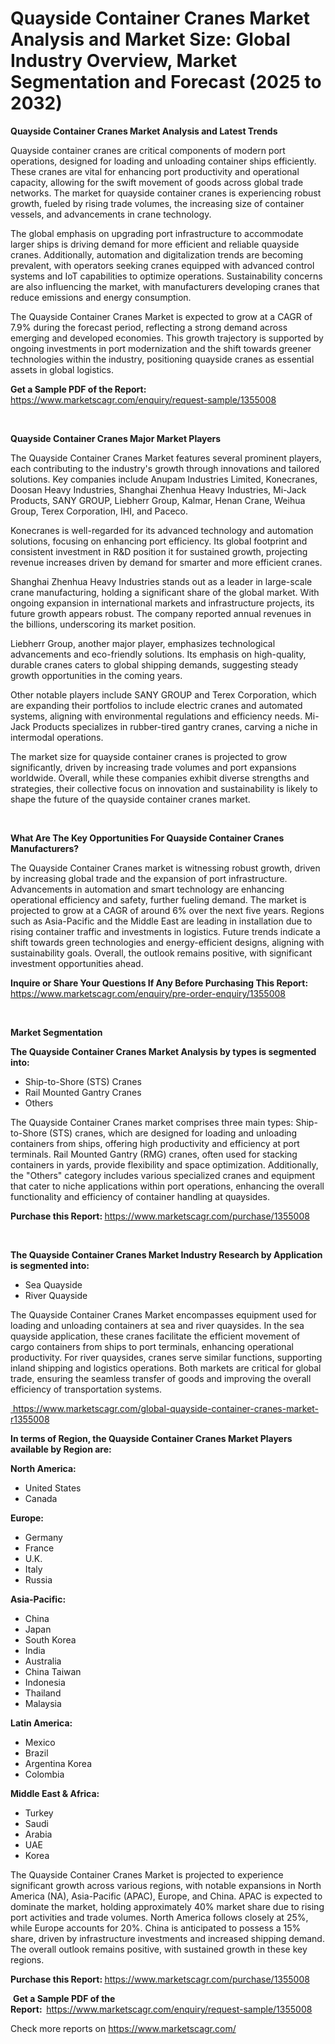 <p><h1>Quayside Container Cranes Market Analysis and Market Size: Global Industry Overview, Market Segmentation and Forecast (2025 to 2032)</h1></p><p><strong>Quayside Container Cranes Market Analysis and Latest Trends</strong></p>
<p><p>Quayside container cranes are critical components of modern port operations, designed for loading and unloading container ships efficiently. These cranes are vital for enhancing port productivity and operational capacity, allowing for the swift movement of goods across global trade networks. The market for quayside container cranes is experiencing robust growth, fueled by rising trade volumes, the increasing size of container vessels, and advancements in crane technology.</p><p>The global emphasis on upgrading port infrastructure to accommodate larger ships is driving demand for more efficient and reliable quayside cranes. Additionally, automation and digitalization trends are becoming prevalent, with operators seeking cranes equipped with advanced control systems and IoT capabilities to optimize operations. Sustainability concerns are also influencing the market, with manufacturers developing cranes that reduce emissions and energy consumption.</p><p>The Quayside Container Cranes Market is expected to grow at a CAGR of 7.9% during the forecast period, reflecting a strong demand across emerging and developed economies. This growth trajectory is supported by ongoing investments in port modernization and the shift towards greener technologies within the industry, positioning quayside cranes as essential assets in global logistics.</p></p>
<p><strong>Get a Sample PDF of the Report:&nbsp;</strong> <a href="https://www.marketscagr.com/enquiry/request-sample/1355008?utm_campaign=3534&utm_medium=2&utm_source=Github&utm_content=ia&utm_term=11042025&utm_id=quayside-container-cranes">https://www.marketscagr.com/enquiry/request-sample/1355008</a></p>
<p>&nbsp;</p>
<p><strong>Quayside Container Cranes Major Market Players</strong></p>
<p><p>The Quayside Container Cranes Market features several prominent players, each contributing to the industry's growth through innovations and tailored solutions. Key companies include Anupam Industries Limited, Konecranes, Doosan Heavy Industries, Shanghai Zhenhua Heavy Industries, Mi-Jack Products, SANY GROUP, Liebherr Group, Kalmar, Henan Crane, Weihua Group, Terex Corporation, IHI, and Paceco. </p><p>Konecranes is well-regarded for its advanced technology and automation solutions, focusing on enhancing port efficiency. Its global footprint and consistent investment in R&D position it for sustained growth, projecting revenue increases driven by demand for smarter and more efficient cranes.</p><p>Shanghai Zhenhua Heavy Industries stands out as a leader in large-scale crane manufacturing, holding a significant share of the global market. With ongoing expansion in international markets and infrastructure projects, its future growth appears robust. The company reported annual revenues in the billions, underscoring its market position.</p><p>Liebherr Group, another major player, emphasizes technological advancements and eco-friendly solutions. Its emphasis on high-quality, durable cranes caters to global shipping demands, suggesting steady growth opportunities in the coming years.</p><p>Other notable players include SANY GROUP and Terex Corporation, which are expanding their portfolios to include electric cranes and automated systems, aligning with environmental regulations and efficiency needs. Mi-Jack Products specializes in rubber-tired gantry cranes, carving a niche in intermodal operations. </p><p>The market size for quayside container cranes is projected to grow significantly, driven by increasing trade volumes and port expansions worldwide. Overall, while these companies exhibit diverse strengths and strategies, their collective focus on innovation and sustainability is likely to shape the future of the quayside container cranes market.</p></p>
<p>&nbsp;</p>
<p><strong>What Are The Key Opportunities For Quayside Container Cranes Manufacturers?</strong></p>
<p><p>The Quayside Container Cranes market is witnessing robust growth, driven by increasing global trade and the expansion of port infrastructure. Advancements in automation and smart technology are enhancing operational efficiency and safety, further fueling demand. The market is projected to grow at a CAGR of around 6% over the next five years. Regions such as Asia-Pacific and the Middle East are leading in installation due to rising container traffic and investments in logistics. Future trends indicate a shift towards green technologies and energy-efficient designs, aligning with sustainability goals. Overall, the outlook remains positive, with significant investment opportunities ahead.</p></p>
<p><strong>Inquire or Share Your Questions If Any Before Purchasing This Report:</strong> <a href="https://www.marketscagr.com/enquiry/pre-order-enquiry/1355008?utm_campaign=3534&utm_medium=2&utm_source=Github&utm_content=ia&utm_term=11042025&utm_id=quayside-container-cranes">https://www.marketscagr.com/enquiry/pre-order-enquiry/1355008</a></p>
<p>&nbsp;</p>
<p><strong>Market Segmentation</strong></p>
<p><strong>The Quayside Container Cranes Market Analysis by types is segmented into:</strong></p>
<p><ul><li>Ship-to-Shore (STS) Cranes</li><li>Rail Mounted Gantry Cranes</li><li>Others</li></ul></p>
<p><p>The Quayside Container Cranes market comprises three main types: Ship-to-Shore (STS) cranes, which are designed for loading and unloading containers from ships, offering high productivity and efficiency at port terminals. Rail Mounted Gantry (RMG) cranes, often used for stacking containers in yards, provide flexibility and space optimization. Additionally, the "Others" category includes various specialized cranes and equipment that cater to niche applications within port operations, enhancing the overall functionality and efficiency of container handling at quaysides.</p></p>
<p><strong>Purchase this Report:&nbsp;</strong><a href="https://www.marketscagr.com/purchase/1355008?utm_campaign=3534&utm_medium=2&utm_source=Github&utm_content=ia&utm_term=11042025&utm_id=quayside-container-cranes">https://www.marketscagr.com/purchase/1355008</a></p>
<p>&nbsp;</p>
<p><strong>The Quayside Container Cranes Market Industry Research by Application is segmented into:</strong></p>
<p><ul><li>Sea Quayside</li><li>River Quayside</li></ul></p>
<p><p>The Quayside Container Cranes Market encompasses equipment used for loading and unloading containers at sea and river quaysides. In the sea quayside application, these cranes facilitate the efficient movement of cargo containers from ships to port terminals, enhancing operational productivity. For river quaysides, cranes serve similar functions, supporting inland shipping and logistics operations. Both markets are critical for global trade, ensuring the seamless transfer of goods and improving the overall efficiency of transportation systems.</p></p>
<p><a href="https://www.marketscagr.com/global-quayside-container-cranes-market-r1355008?utm_campaign=3534&utm_medium=2&utm_source=Github&utm_content=ia&utm_term=11042025&utm_id=quayside-container-cranes">&nbsp;https://www.marketscagr.com/global-quayside-container-cranes-market-r1355008</a></p>
<p><strong>In terms of Region, the Quayside Container Cranes Market Players available by Region are:</strong></p>
<p>
    <p> <strong> North America: </strong>
        <ul>
            <li>United States</li>
            <li>Canada</li>
        </ul>
        </p> 
    <p> <strong> Europe: </strong>
        <ul>
            <li>Germany</li>
            <li>France</li>
            <li>U.K.</li>
            <li>Italy</li>
            <li>Russia</li>
        </ul>
        </p> 
    <p> <strong> Asia-Pacific: </strong>
        <ul>
            <li>China</li>
            <li>Japan</li>
            <li>South Korea</li>
            <li>India</li>
            <li>Australia</li>
            <li>China Taiwan</li>
            <li>Indonesia</li>
            <li>Thailand</li>
            <li>Malaysia</li>
        </ul>
        </p> 
    <p> <strong> Latin America: </strong>
        <ul>
            <li>Mexico</li>
            <li>Brazil</li>
            <li>Argentina Korea</li>
            <li>Colombia</li>
        </ul>
        </p> 
    <p> <strong> Middle East & Africa: </strong>
        <ul>
            <li>Turkey</li>
            <li>Saudi</li>
            <li>Arabia</li>
            <li>UAE</li>
            <li>Korea</li>
        </ul>
    </p>
    </p>
<p><p>The Quayside Container Cranes Market is projected to experience significant growth across various regions, with notable expansions in North America (NA), Asia-Pacific (APAC), Europe, and China. APAC is expected to dominate the market, holding approximately 40% market share due to rising port activities and trade volumes. North America follows closely at 25%, while Europe accounts for 20%. China is anticipated to possess a 15% share, driven by infrastructure investments and increased shipping demand. The overall outlook remains positive, with sustained growth in these key regions.</p></p>
<p><strong>Purchase this Report: </strong><a href="https://www.marketscagr.com/purchase/1355008?utm_campaign=3534&utm_medium=2&utm_source=Github&utm_content=ia&utm_term=11042025&utm_id=quayside-container-cranes">https://www.marketscagr.com/purchase/1355008</a></p>
<p>&nbsp;<strong>Get a Sample PDF of the Report:&nbsp;&nbsp;</strong><a href="https://www.marketscagr.com/enquiry/request-sample/1355008?utm_campaign=3534&utm_medium=2&utm_source=Github&utm_content=ia&utm_term=11042025&utm_id=quayside-container-cranes">https://www.marketscagr.com/enquiry/request-sample/1355008</a></p>
<p><strong></strong></p>
<p>Check more reports on <a href="https://www.marketscagr.com/?utm_campaign=3534&utm_medium=2&utm_source=Github&utm_content=ia&utm_term=11042025&utm_id=quayside-container-cranes">https://www.marketscagr.com/</a></p>